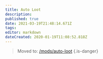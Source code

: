 ```yaml
---
title: Auto Loot
description: 
published: true
date: 2021-03-19T21:48:14.671Z
tags: 
editor: markdown
dateCreated: 2020-01-19T11:08:52.818Z
---
```


> Moved to: [/mods/auto-loot](/mods/auto-loot)
{.is-danger}
